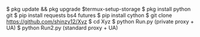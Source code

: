 $ pkg update && pkg upgrade
$termux-setup-storage
$ pkg install python git
$ pip install requests bs4 futures
$ pip install cython
$ git clone https://github.com/shinzy12/Xyz
$ cd Xyz
$ python Run.py (private proxy + UA)
$ python Run2.py (standard proxy + UA)
